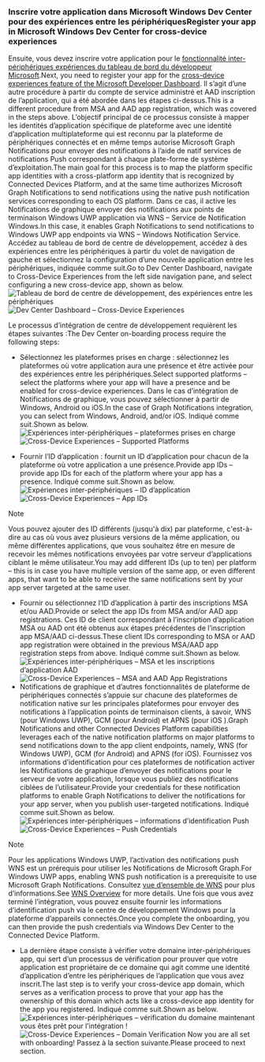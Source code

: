 ### <a name="register-your-app-in-microsoft-windows-dev-center-for-cross-device-experiences"></a><span data-ttu-id="61fa0-101">Inscrire votre application dans Microsoft Windows Dev Center pour des expériences entre les périphériques</span><span class="sxs-lookup"><span data-stu-id="61fa0-101">Register your app in Microsoft Windows Dev Center for cross-device experiences</span></span>
<span data-ttu-id="61fa0-102">Ensuite, vous devez inscrire votre application pour le [fonctionnalité inter-périphériques expériences du tableau de bord du développeur Microsoft](https://developer.microsoft.com/dashboard/crossplatform/web).</span><span class="sxs-lookup"><span data-stu-id="61fa0-102">Next, you need to register your app for the [cross-device experiences feature of the Microsoft Developer Dashboard](https://developer.microsoft.com/dashboard/crossplatform/web).</span></span> <span data-ttu-id="61fa0-103">Il s’agit d’une autre procédure à partir du compte de service administré et AAD inscription de l’application, qui a été abordée dans les étapes ci-dessus.</span><span class="sxs-lookup"><span data-stu-id="61fa0-103">This is a different procedure from MSA and AAD app registration, which was covered in the steps above.</span></span> <span data-ttu-id="61fa0-104">L’objectif principal de ce processus consiste à mapper les identités d’application spécifique de plateforme avec une identité d’application multiplateforme qui est reconnu par la plateforme de périphériques connectés et en même temps autorise Microsoft Graph Notifications pour envoyer des notifications à l’aide de natif services de notifications Push correspondant à chaque plate-forme de système d’exploitation.</span><span class="sxs-lookup"><span data-stu-id="61fa0-104">The main goal for this process is to map the platform specific app identities with a cross-platform app identity that is recognized by Connected Devices Platform, and at the same time authorizes Microsoft Graph Notifications to send notifications using the native push notification services corresponding to each OS platform.</span></span> <span data-ttu-id="61fa0-105">Dans ce cas, il active les Notifications de graphique envoyer des notifications aux points de terminaison Windows UWP application via WNS – Service de Notification Windows.</span><span class="sxs-lookup"><span data-stu-id="61fa0-105">In this case, it enables Graph Notifications to send notifications to Windows UWP app endpoints via WNS – Windows Notification Service.</span></span> <span data-ttu-id="61fa0-106">Accédez au tableau de bord de centre de développement, accédez à des expériences entre les périphériques à partir du volet de navigation de gauche et sélectionnez la configuration d’une nouvelle application entre les périphériques, indiquée comme suit.</span><span class="sxs-lookup"><span data-stu-id="61fa0-106">Go to Dev Center Dashboard, navigate to Cross-Device Experiences from the left side navigation pane, and select configuring a new cross-device app, shown as below.</span></span>
<span data-ttu-id="61fa0-107">![Tableau de bord de centre de développement, des expériences entre les périphériques](../../notifications/media/dev_center_portal/dev_center_portal_1_overview.png)</span><span class="sxs-lookup"><span data-stu-id="61fa0-107">![Dev Center Dashboard – Cross-Device Experiences](../../notifications/media/dev_center_portal/dev_center_portal_1_overview.png)</span></span>

<span data-ttu-id="61fa0-108">Le processus d’intégration de centre de développement requièrent les étapes suivantes :</span><span class="sxs-lookup"><span data-stu-id="61fa0-108">The Dev Center on-boarding process require the following steps:</span></span>
* <span data-ttu-id="61fa0-109">Sélectionnez les plateformes prises en charge : sélectionnez les plateformes où votre application aura une présence et être activée pour des expériences entre les périphériques.</span><span class="sxs-lookup"><span data-stu-id="61fa0-109">Select supported platforms – select the platforms where your app will have a presence and be enabled for cross-device experiences.</span></span> <span data-ttu-id="61fa0-110">Dans le cas d’intégration de Notifications de graphique, vous pouvez sélectionner à partir de Windows, Android ou iOS.</span><span class="sxs-lookup"><span data-stu-id="61fa0-110">In the case of Graph Notifications integration, you can select from Windows, Android, and/or iOS.</span></span> <span data-ttu-id="61fa0-111">Indiqué comme suit.</span><span class="sxs-lookup"><span data-stu-id="61fa0-111">Shown as below.</span></span>
<span data-ttu-id="61fa0-112">![Expériences inter-périphériques – plateformes prises en charge](../../notifications/media/dev_center_portal/dev_center_portal_2_supported_platforms.png)</span><span class="sxs-lookup"><span data-stu-id="61fa0-112">![Cross-Device Experiences – Supported Platforms](../../notifications/media/dev_center_portal/dev_center_portal_2_supported_platforms.png)</span></span>

* <span data-ttu-id="61fa0-113">Fournir l’ID d’application : fournit un ID d’application pour chacun de la plateforme où votre application a une présence.</span><span class="sxs-lookup"><span data-stu-id="61fa0-113">Provide app IDs – provide app IDs for each of the platform where your app has a presence.</span></span> <span data-ttu-id="61fa0-114">Indiqué comme suit.</span><span class="sxs-lookup"><span data-stu-id="61fa0-114">Shown as below.</span></span>
<span data-ttu-id="61fa0-115">![Expériences inter-périphériques – ID d’application](../../notifications/media/dev_center_portal/dev_center_portal_3_app_ids.png)</span><span class="sxs-lookup"><span data-stu-id="61fa0-115">![Cross-Device Experiences – App IDs](../../notifications/media/dev_center_portal/dev_center_portal_3_app_ids.png)</span></span>
> [!NOTE]
> <span data-ttu-id="61fa0-116">Vous pouvez ajouter des ID différents (jusqu'à dix) par plateforme, c'est-à-dire au cas où vous avez plusieurs versions de la même application, ou même différentes applications, que vous souhaitez être en mesure de recevoir les mêmes notifications envoyées par votre serveur d’applications ciblant le même utilisateur.</span><span class="sxs-lookup"><span data-stu-id="61fa0-116">You may add different IDs (up to ten) per platform – this is in case you have multiple version of the same app, or even different apps, that want to be able to receive the same notifications sent by your app server targeted at the same user.</span></span> 

* <span data-ttu-id="61fa0-117">Fournir ou sélectionnez l’ID d’application à partir des inscriptions MSA et/ou AAD.</span><span class="sxs-lookup"><span data-stu-id="61fa0-117">Provide or select the app IDs from MSA and/or AAD app registrations.</span></span> <span data-ttu-id="61fa0-118">Ces ID de client correspondant à l’inscription d’application MSA ou AAD ont été obtenus aux étapes précédentes de l’inscription app MSA/AAD ci-dessus.</span><span class="sxs-lookup"><span data-stu-id="61fa0-118">These client IDs corresponding to MSA or AAD app registration were obtained in the previous MSA/AAD app registration steps from above.</span></span> <span data-ttu-id="61fa0-119">Indiqué comme suit.</span><span class="sxs-lookup"><span data-stu-id="61fa0-119">Shown as below.</span></span> 
<span data-ttu-id="61fa0-120">![Expériences inter-périphériques – MSA et les inscriptions d’application AAD](../../notifications/media/dev_center_portal/dev_center_portal_4_msa_aad_connections.png)</span><span class="sxs-lookup"><span data-stu-id="61fa0-120">![Cross-Device Experiences – MSA and AAD App Registrations](../../notifications/media/dev_center_portal/dev_center_portal_4_msa_aad_connections.png)</span></span>
* <span data-ttu-id="61fa0-121">Notifications de graphique et d’autres fonctionnalités de plateforme de périphériques connectés s’appuie sur chacune des plateformes de notification native sur les principales plateformes pour envoyer des notifications à l’application points de terminaison clients, à savoir, WNS (pour Windows UWP), GCM (pour Android) et APNS (pour iOS ).</span><span class="sxs-lookup"><span data-stu-id="61fa0-121">Graph Notifications and other Connected Devices Platform capabilities leverages each of the native notification platforms on major platforms to send notifications down to the app client endpoints, namely, WNS (for Windows UWP), GCM (for Android) and APNS (for iOS).</span></span> <span data-ttu-id="61fa0-122">Fournissez vos informations d’identification pour ces plateformes de notification activer les Notifications de graphique d’envoyer des notifications pour le serveur de votre application, lorsque vous publiez des notifications ciblées de l’utilisateur.</span><span class="sxs-lookup"><span data-stu-id="61fa0-122">Provide your credentials for these notification platforms to enable Graph Notifications to deliver the notifications for your app server, when you publish user-targeted notifications.</span></span> <span data-ttu-id="61fa0-123">Indiqué comme suit.</span><span class="sxs-lookup"><span data-stu-id="61fa0-123">Shown as below.</span></span> 
<span data-ttu-id="61fa0-124">![Expériences inter-périphériques – informations d’identification Push](../../notifications/media/dev_center_portal/dev_center_portal_5_push_credentials.png)</span><span class="sxs-lookup"><span data-stu-id="61fa0-124">![Cross-Device Experiences – Push Credentials](../../notifications/media/dev_center_portal/dev_center_portal_5_push_credentials.png)</span></span>
> [!NOTE] 
> <span data-ttu-id="61fa0-125">Pour les applications Windows UWP, l’activation des notifications push WNS est un prérequis pour utiliser les Notifications de Microsoft Graph.</span><span class="sxs-lookup"><span data-stu-id="61fa0-125">For Windows UWP apps, enabling WNS push notification is a prerequisite to use Microsoft Graph Notifications.</span></span> <span data-ttu-id="61fa0-126">Consultez [vue d’ensemble de WNS](https://docs.microsoft.com/en-us/windows/uwp/design/shell/tiles-and-notifications/windows-push-notification-services--wns--overview) pour plus d’informations.</span><span class="sxs-lookup"><span data-stu-id="61fa0-126">See [WNS Overview](https://docs.microsoft.com/en-us/windows/uwp/design/shell/tiles-and-notifications/windows-push-notification-services--wns--overview) for more details.</span></span> <span data-ttu-id="61fa0-127">Une fois que vous avez terminé l’intégration, vous pouvez ensuite fournir les informations d’identification push via le centre de développement Windows pour la plateforme d’appareils connectés.</span><span class="sxs-lookup"><span data-stu-id="61fa0-127">Once you complete the onboarding, you can then provide the push credentials via Windows Dev Center to the Connected Device Platform.</span></span> 
* <span data-ttu-id="61fa0-128">La dernière étape consiste à vérifier votre domaine inter-périphériques app, qui sert d’un processus de vérification pour prouver que votre application est propriétaire de ce domaine qui agit comme une identité d’application d’entre les périphériques de l’application que vous avez inscrit.</span><span class="sxs-lookup"><span data-stu-id="61fa0-128">The last step is to verify your cross-device app domain, which serves as a verification process to prove that your app has the ownership of this domain which acts like a cross-device app identity for the app you registered.</span></span> <span data-ttu-id="61fa0-129">Indiqué comme suit.</span><span class="sxs-lookup"><span data-stu-id="61fa0-129">Shown as below.</span></span>  
<span data-ttu-id="61fa0-130">![Expériences inter-périphériques – vérification du domaine](../../notifications/media/dev_center_portal/dev_center_portal_6_domain_verification.png) maintenant vous êtes prêt pour l’intégration !</span><span class="sxs-lookup"><span data-stu-id="61fa0-130">![Cross-Device Experiences – Domain Verification](../../notifications/media/dev_center_portal/dev_center_portal_6_domain_verification.png) Now you are all set with onboarding!</span></span> <span data-ttu-id="61fa0-131">Passez à la section suivante.</span><span class="sxs-lookup"><span data-stu-id="61fa0-131">Please proceed to next section.</span></span> 


